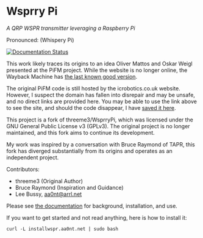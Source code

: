 # Wsprry Pi
*A QRP WSPR transmitter leveraging a Raspberry Pi*

Pronounced: (Whispery Pi)

[![Documentation Status](https://readthedocs.org/projects/wsprry-pi/badge/?version=latest)](https://wsprry-pi.readthedocs.io/en/latest/?badge=latest)

This work likely traces its origins to an idea Oliver Mattos and Oskar Weigl presented at the PiFM project. While the website is no longer online, the Wayback Machine has [the last known good version]( http://web.archive.org/web/20131016184311/http://www.icrobotics.co.uk/wiki/index.php/Turning_the_Raspberry_Pi_Into_an_FM_Transmitter).

The original PiFM code is still hosted by the icrobotics.co.uk website. However, I suspect the domain has fallen into disrepair and may be unsafe, and no direct links are provided here. You may be able to use the link above to see the site, and should the code disappear, I have [saved it here](./historical/pifm.tar.gz).

This project is a fork of threeme3/WsprryPi, which was licensed under the GNU General Public License v3 (GPLv3). The original project is no longer maintained, and this fork aims to continue its development.

My work was inspired by a conversation with Bruce Raymond of TAPR, this fork has diverged substantially from its origins and operates as an independent
project.

Contributors:
- threeme3 (Original Author)
- Bruce Raymond (Inspiration and Guidance)
- Lee Bussy, aa0nt@arrl.net

Please see [the documentation](https://wsprry-pi.readthedocs.io/en/latest/) for background, installation, and use.

If you want to get started and not read anything, here is how to install it:

```
curl -L installwspr.aa0nt.net | sudo bash
```

